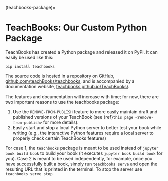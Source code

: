 (teachbooks-package)=
# TeachBooks: Our Custom Python Package

TeachBooks has created a Python package and released it on PyPI. It can easily be used like this:
```
pip install teachbooks
```

The source code is hosted in a repository on GitHub, [github.com/teachBooks/teachbooks](https://github.com/teachBooks/teachbooks), and is accompanied by a documentation website, [teachbooks.github.io/TeachBooks/](https://teachbooks.github.io/TeachBooks/).

The features and documentation will increase with time; for now, there are two important reasons to use the teachbooks package:
1. Use the `REMOVE-FROM-PUBLISH` feature to more easily maintain draft and published versions of your TeachBook (see {ref}`this page <remove-from-publish>` for more details).
2. Easily start and stop a local Python server to better test your book while writing (e.g., the interactive Python features require a local server to properly check certain TeachBooks features)

For case 1, the `teachbooks` package is meant to be used instead of `jupyter book build book` to build your book (it executes `jupyter book build book` for you). Case 2 is meant to be used independently, for example, once you have successfully built a book, simply run `teachbooks serve` and open the resulting URL that is printed in the terminal. To stop the server use `teachbooks serve stop`

